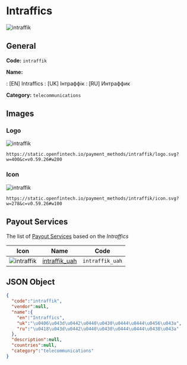 
# Intraffics 
![intraffik](https://static.openfintech.io/payment_methods/intraffik/logo.svg?w=400&c=v0.59.26#w200)  

## General 
**Code:** `intraffik` 
 
**Name:** 
 
:	[EN] Intraffics 
:	[UK] Інтраффік 
:	[RU] Интраффик 
 
**Category:** `telecommunications` 
 

## Images 

### Logo 
![intraffik](https://static.openfintech.io/payment_methods/intraffik/logo.svg?w=400&c=v0.59.26#w200)  

```
https://static.openfintech.io/payment_methods/intraffik/logo.svg?w=400&c=v0.59.26#w200
```  

### Icon 
![intraffik](https://static.openfintech.io/payment_methods/intraffik/icon.svg?w=278&c=v0.59.26#w100)  

```
https://static.openfintech.io/payment_methods/intraffik/icon.svg?w=278&c=v0.59.26#w100
```  

## Payout Services 
 
The list of [Payout Services](/payout-services/) based on the _Intraffics_ 

|Icon|Name|Code| 
|:---:|:---:|:---:| 
|![intraffik](https://static.openfintech.io/payout_methods/intraffik/icon.png?w=278&c=v0.59.26#w40) |[intraffik_uah](/payout-services/intraffik_uah/)|`intraffik_uah`| 
 

## JSON Object 

```json
{
  "code":"intraffik",
  "vendor":null,
  "name":{
    "en":"Intraffics",
    "uk":"\u0406\u043d\u0442\u0440\u0430\u0444\u0444\u0456\u043a",
    "ru":"\u0418\u043d\u0442\u0440\u0430\u0444\u0444\u0438\u043a"
  },
  "description":null,
  "countries":null,
  "category":"telecommunications"
}
```  
